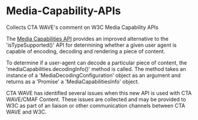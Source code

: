 # Media-Capability-APIs

Collects CTA WAVE's comment on W3C Media Capability APIs

The [Media Capabilities API](https://wicg.github.io/media-capabilities/) provides an improved alternative to the 'isTypeSupported()' API for determining whether a given user agent is capable of encoding, decoding and rendering a piece of content.  

To determine if a user-agent can decode a particular piece of content, the 'mediaCapabilities.decodingInfo()' method is called. The method takes an instance of a 'MediaDecodingConfiguration' object as an argument and returns as a 'Promise' a 'MediaCapabilitiesInfo' object.

CTA WAVE has identified several issues when this new API is used with CTA WAVE/CMAF Content. These issues are collected and may be provided to W3C as part of an liaison or other communication channels between CTA WAVE and W3C.
